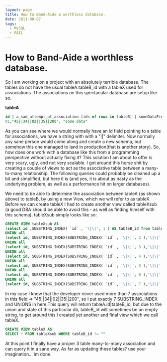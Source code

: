 ```yaml
---
layout: page
title: How to Band-Aide a worthless database.
date: 2011-08-07
tags:
  - MySQL
  - FAIL
---
```


# How to Band-Aide a worthless database.

So I am working on a project with an absolutely terrible database. The tables do not have the usual tableA.tableB_id with a tableX used for associations. The associations on this spectacular database are setup like so.

**tableA**

```SQL
id | a_sad_attempt_at_association (ids of rows in tableB) | someDataField
01,"45||34||02||35||200", "some data"
```

As you can see where we would normally have an id field pointing to a table for associations, we have a string with with a "||" delimiter. Now normally any sane person would come along and create a new schema, but somehow this one managed to land in production(that is another story). So, how does one work with a database like this from a programming perspective without actually fixing it? This solution I am about to offer is very scary, ugly, and not very scalable. I got around this horse shit by creating a couple of views to act as the associative table between a many-to-many relationship. The following queries could probably be cleaned up a bit and simplified, but here it is (and yes, it is about as nasty as the underlying problem, as well as a performance hit on larger databases).

We need to be able to determine the association between tableA (as shown above) to tableB, by using a new View, which we will refer to as tableX. Before we can create tableX I had to create another view called tableXsub (a good DBA should be able to avoid this - as well as finding himself with this schema). tableXsub simply looks like so:

```SQL
CREATE VIEW tableXsub AS
(select id ,SUBSTRING_INDEX( `id` , '\|\|', 1 ) AS tableB_id from tableA)
UNION all
(select id, SUBSTRING_INDEX(SUBSTRING_INDEX( `id` , '\|\|', 2 ),'\|\|',-1) AS tableB_id from tableA)
UNION all
(select id, SUBSTRING_INDEX(SUBSTRING_INDEX( `id` , '\|\|', 3 ),'\|\|',-1) AS tableB_id from tableA)
UNION all
(select id, SUBSTRING_INDEX(SUBSTRING_INDEX( `id` , '\|\|', 4 ),'\|\|',-1) AS tableB_id from tableA)
UNION all
(select id, SUBSTRING_INDEX(SUBSTRING_INDEX( `id` , '\|\|', 5 ),'\|\|',-1) AS tableB_id from tableA)
UNION all
(select id, SUBSTRING_INDEX(SUBSTRING_INDEX( `id` , '\|\|', 6 ),'\|\|',-1) AS tableB_id from tableA)
UNION all
(select id, SUBSTRING_INDEX(SUBSTRING_INDEX( `id` , '\|\|', 7 ),'\|\|',-1) AS tableB_id from tableA)
```

In my case I knew that the developer never used more than 7 associations in this field => "45||34||02||35||200", so I put exactly 7 SUBSTRING_INDEX and UNIONS in here.This query will return tableA.id|tableB_id, but due to the union and state of this particular db, tableB_id will sometimes be an empty string, to get around this I created yet another and final view which we call tableX.

```SQL
CREATE VIEW tableX AS
SELECT * FROM tableXsub WHERE tableB_id != ""
```

At this point I finally have a proper 3 table many-to-many association and can query it in a sane way. As far as updating these tables? use your imagination... im done.
